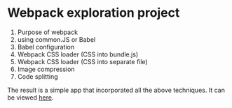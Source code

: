 # Webpack exploration project

1. Purpose of webpack
2. using common.JS or Babel
3. Babel configuration
4. Webpack CSS loader (CSS into bundle.js)
5. Webpack CSS loader (CSS into separate file)
6. Image compression
7. Code splitting

The result is a simple app that incorporated all the above techniques. It can be viewed [here](https://rscheffers82.github.io/webpack-exploration).
